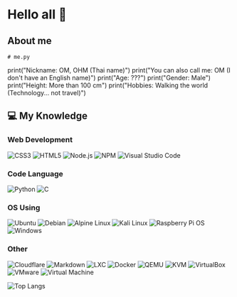 # Hello all 👋
## About me

    # me.py
  print("Nickname: OM, OHM (Thai name)")
  print("You can also call me: OM (I don't have an English name)")
  print("Age: ???")
  print("Gender: Male")
  print("Height: More than 100 cm")
  print("Hobbies: Walking the world (Technology... not travel)")

        
## 💻 My Knowledge

### Web Development  
![CSS3](https://img.shields.io/badge/CSS3-1572B6?style=for-the-badge&logo=css3&logoColor=white)
![HTML5](https://img.shields.io/badge/HTML5-E34F26?style=for-the-badge&logo=html5&logoColor=white)
![Node.js](https://img.shields.io/badge/Node.js-339933?style=for-the-badge&logo=node.js&logoColor=white)
![NPM](https://img.shields.io/badge/NPM-CB3837?style=for-the-badge&logo=npm&logoColor=white)
![Visual Studio Code](https://img.shields.io/badge/VS%20Code-007ACC?style=for-the-badge&logo=visual-studio-code&logoColor=white)
### Code Language
![Python](https://img.shields.io/badge/Python-3776AB?style=for-the-badge&logo=python&logoColor=white)
![C](https://img.shields.io/badge/C-00599C?style=for-the-badge&logo=c&logoColor=white)

### OS Using
![Ubuntu](https://img.shields.io/badge/Ubuntu-E95420?style=for-the-badge&logo=ubuntu&logoColor=white)
![Debian](https://img.shields.io/badge/Debian-A81D33?style=for-the-badge&logo=debian&logoColor=white)
![Alpine Linux](https://img.shields.io/badge/Alpine-0D597F?style=for-the-badge&logo=alpinelinux&logoColor=white)
![Kali Linux](https://img.shields.io/badge/Kali-268BEE?style=for-the-badge&logo=kalilinux&logoColor=white)
![Raspberry Pi OS](https://img.shields.io/badge/Raspberry%20Pi%20OS-C51A4A?style=for-the-badge&logo=raspberrypi&logoColor=white)
![Windows](https://img.shields.io/badge/Windows-0078D6?style=for-the-badge&logo=windows&logoColor=white)

### Other  
![Cloudflare](https://img.shields.io/badge/Cloudflare-F38020?style=for-the-badge&logo=cloudflare&logoColor=white)
![Markdown](https://img.shields.io/badge/Markdown-000000?style=for-the-badge&logo=markdown&logoColor=white)
![LXC](https://img.shields.io/badge/LXC-333333?style=for-the-badge&logo=lxc&logoColor=white)
![Docker](https://img.shields.io/badge/Docker-2496ED?style=for-the-badge&logo=docker&logoColor=white)
![QEMU](https://img.shields.io/badge/QEMU-FF6600?style=for-the-badge&logo=qemu&logoColor=white)
![KVM](https://img.shields.io/badge/KVM-000000?style=for-the-badge&logo=linux&logoColor=white)
![VirtualBox](https://img.shields.io/badge/VirtualBox-183A61?style=for-the-badge&logo=virtualbox&logoColor=white)
![VMware](https://img.shields.io/badge/VMware-607078?style=for-the-badge&logo=vmware&logoColor=white)
![Virtual Machine](https://img.shields.io/badge/Virtual_Machine-888888?style=for-the-badge&logo=linuxfoundation&logoColor=white)


![Top Langs](https://github-readme-stats.vercel.app/api/top-langs/?username=oomplay&layout=compact&langs_count=100&hide_progress=false&title_color=000000&text_color=333333&bg_color=ffffff,ececec&hide_border=true)
